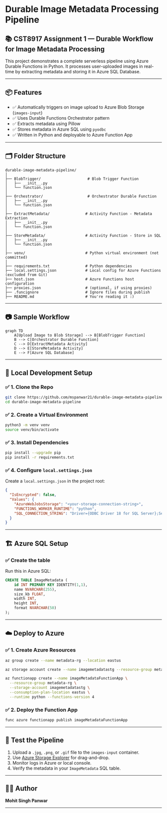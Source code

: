 # Durable Image Metadata Processing Pipeline

## 📚 CST8917 Assignment 1 — Durable Workflow for Image Metadata Processing

This project demonstrates a complete serverless pipeline using Azure Durable Functions in Python. It processes user-uploaded images in real-time by extracting metadata and storing it in Azure SQL Database.

---

## 📦 Features

- ✅ Automatically triggers on image upload to Azure Blob Storage (`images-input`)
- ✅ Uses Durable Functions Orchestrator pattern
- ✅ Extracts metadata using Pillow
- ✅ Stores metadata in Azure SQL using `pyodbc`
- ✅ Written in Python and deployable to Azure Function App

---

## 🗂️ Folder Structure

```
durable-image-metadata-pipeline/
│
├── BlobTrigger/                     # Blob Trigger Function
│   ├── __init__.py
│   └── function.json
│
├── Orchestrator/                    # Orchestrator Durable Function
│   ├── __init__.py
│   └── function.json
│
├── ExtractMetadata/                # Activity Function - Metadata Extraction
│   ├── __init__.py
│   └── function.json
│
├── StoreMetadata/                  # Activity Function - Store in SQL
│   ├── __init__.py
│   └── function.json
│
├── venv/                           # Python virtual environment (not committed)
│
├── requirements.txt                # Python dependencies
├── local.settings.json             # Local config for Azure Functions (excluded from Git)
├── host.json                       # Azure Functions host configuration
├── proxies.json                    # (optional, if using proxies)
├── .funcignore                     # Ignore files during publish
├── README.md                       # You're reading it :)
```

---

## 📷 Sample Workflow

```mermaid
graph TD
    A[Upload Image to Blob Storage] --> B[BlobTrigger Function]
    B --> C[Orchestrator Durable Function]
    C --> D[ExtractMetadata Activity]
    D --> E[StoreMetadata Activity]
    E --> F[Azure SQL Database]
```

---

## 🧪 Local Development Setup

### ✅ 1. Clone the Repo
```bash
git clone https://github.com/mspanwar21/durable-image-metadata-pipeline.git
cd durable-image-metadata-pipeline
```

### ✅ 2. Create a Virtual Environment
```bash
python3 -m venv venv
source venv/bin/activate
```

### ✅ 3. Install Dependencies
```bash
pip install --upgrade pip
pip install -r requirements.txt
```

### ✅ 4. Configure `local.settings.json`

Create a `local.settings.json` in the project root:

```json
{
  "IsEncrypted": false,
  "Values": {
    "AzureWebJobsStorage": "<your-storage-connection-string>",
    "FUNCTIONS_WORKER_RUNTIME": "python",
    "SQL_CONNECTION_STRING": "Driver={ODBC Driver 18 for SQL Server};Server=tcp:metadata-sqlsrv.database.windows.net;Database=ImageMetadataDB;Uid=sqladmin;Pwd=StrongPassword123!;Encrypt=yes;"
  }
}
```

---

## 🏗️ Azure SQL Setup

### ✅ Create the table

Run this in Azure SQL:

```sql
CREATE TABLE ImageMetadata (
    id INT PRIMARY KEY IDENTITY(1,1),
    name NVARCHAR(255),
    size_kb FLOAT,
    width INT,
    height INT,
    format NVARCHAR(50)
);
```

---

## ☁️ Deploy to Azure

### ✅ 1. Create Azure Resources

```bash
az group create --name metadata-rg --location eastus

az storage account create --name imagemetadatastg --resource-group metadata-rg --location eastus --sku Standard_LRS

az functionapp create --name imageMetadataFunctionApp \
  --resource-group metadata-rg \
  --storage-account imagemetadatastg \
  --consumption-plan-location eastus \
  --runtime python --functions-version 4
```

### ✅ 2. Deploy the Function App

```bash
func azure functionapp publish imageMetadataFunctionApp
```

---

## 🧪 Test the Pipeline

1. Upload a `.jpg`, `.png`, or `.gif` file to the `images-input` container.
2. Use [Azure Storage Explorer](https://azure.microsoft.com/en-us/products/storage/storage-explorer/) for drag-and-drop.
3. Monitor logs in Azure or local console.
4. Verify the metadata in your `ImageMetadata` SQL table.

---

## 👨‍💻 Author

**Mohit Singh Panwar**  

---
